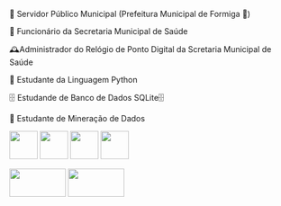 🏫 Servidor Público Municipal (Prefeitura Municipal de Formiga 🐜)

🏥 Funcionário da Secretaria Municipal de Saúde

🕰️Administrador do Relógio de Ponto Digital da Scretaria Municipal de Saúde

🐍 Estudante da Linguagem Python

🗄️ Estudande de Banco de Dados SQLite🗄

🔢 Estudante de Mineração de Dados

<img width=50px height=50px src="https://cdn.iconscout.com/icon/free/png-256/free-python-3521655-2945099.png"/> <img witdh=50px height=50px src="https://www.opc-router.de/wp-content/uploads/2018/03/icon_sqlite_Database_128.png"/> <img width=50px height=50px src="https://cdn-icons-png.flaticon.com/512/5139/5139742.png"/> <img width=50px height=50px src="https://mjpvs.gallerycdn.vsassets.io/extensions/mjpvs/latex-previewer/0.9.5/1680407917428/Microsoft.VisualStudio.Services.Icons.Default"/>



<a href = "https://www.instagram.com/asauvis/"> <img width=100px height=50px src="https://t.ctcdn.com.br/9cs6_PUJI10R8WdqC_c4kAComTM=/1600x900/smart/i448408.png"></a> <a href = "mailto:asauvis@gmail.com"> <img width=100px height=50px src="https://upload.wikimedia.org/wikipedia/commons/thumb/c/cd/Better_GMAIL_Logo.svg/1280px-Better_GMAIL_Logo.svg.png"></a> 

